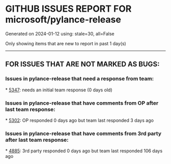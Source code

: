
# GITHUB ISSUES REPORT FOR microsoft/pylance-release


Generated on 2024-01-12 using: stale=30, all=False


Only showing items that are new to report in past 1 day(s)


---

## FOR ISSUES THAT ARE NOT MARKED AS BUGS:


### Issues in pylance-release that need a response from team:


\* [5347](https://github.com/microsoft/pylance-release/issues/5347 "No IntelliSense in Jupyter notebook."): needs an initial team response (0 days old)

### Issues in pylance-release that have comments from OP after last team response:


\* [5302](https://github.com/microsoft/pylance-release/issues/5302 "Repo indexing is confused"): OP responded 0 days ago but team last responded 3 days ago

### Issues in pylance-release that have comments from 3rd party after last team response:


\* [4885](https://github.com/microsoft/pylance-release/issues/4885 "pylance causing 100% CPU utilization frequently"): 3rd party responded 0 days ago but team last responded 106 days ago
